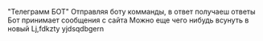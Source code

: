 "Телеграмм БОТ"
Отправляя боту комманды, в ответ получаеш ответы
Бот принимает сообщения с сайта
Можно еще чего нибудь всунуть в новый
Lj,fdkzty yjdsqdbgern